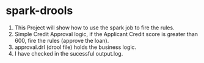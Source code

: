 # spark-drools

1) This Project will show how to use the spark job to fire the rules.<br>
2) Simple Credit Approval logic, if the Applicant Credit score is greater than 600, fire the rules (approve the loan). <br>
3) approval.drl (drool file) holds the business logic.<br>
4) I have checked in the sucessful output.log. <br>
